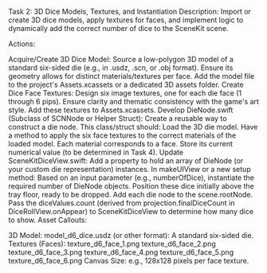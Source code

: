 Task 2: 3D Dice Models, Textures, and Instantiation
Description: Import or create 3D dice models, apply textures for faces, and implement logic to dynamically add the correct number of dice to the SceneKit scene.

Actions:

Acquire/Create 3D Dice Model:
Source a low-polygon 3D model of a standard six-sided die (e.g., in .usdz, .scn, or .obj format). Ensure its geometry allows for distinct materials/textures per face.
Add the model file to the project's Assets.xcassets or a dedicated 3D assets folder.
Create Dice Face Textures:
Design six image textures, one for each die face (1 through 6 pips). Ensure clarity and thematic consistency with the game's art style.
Add these textures to Assets.xcassets.
Develop DieNode.swift (Subclass of SCNNode or Helper Struct):
Create a reusable way to construct a die node.
This class/struct should:
Load the 3D die model.
Have a method to apply the six face textures to the correct materials of the loaded model. Each material corresponds to a face.
Store its current numerical value (to be determined in Task 4).
Update SceneKitDiceView.swift:
Add a property to hold an array of DieNode (or your custom die representation) instances.
In makeUIView or a new setup method:
Based on an input parameter (e.g., numberOfDice), instantiate the required number of DieNode objects.
Position these dice initially above the tray floor, ready to be dropped.
Add each die node to the scene.rootNode.
Pass the diceValues.count (derived from projection.finalDiceCount in DiceRollView.onAppear) to SceneKitDiceView to determine how many dice to show.
Asset Callouts:

3D Model: model_d6_dice.usdz (or other format): A standard six-sided die.
Textures (Faces):
texture_d6_face_1.png
texture_d6_face_2.png
texture_d6_face_3.png
texture_d6_face_4.png
texture_d6_face_5.png
texture_d6_face_6.png
Canvas Size: e.g., 128x128 pixels per face texture.